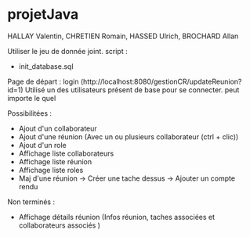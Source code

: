 # projetJava

HALLAY Valentin, CHRETIEN Romain, HASSED Ulrich, BROCHARD Allan

Utiliser le jeu de donnée joint. script : 
-   init_database.sql


Page de départ : login (http://localhost:8080/gestionCR/updateReunion?id=1)
Utilisé un des utilisateurs présent de base pour se connecter. peut importe le quel 

Possibilitées : 


- Ajout d'un collaborateur
- Ajout d'une réunion (Avec un ou plusieurs collaborateur (ctrl + clic))
- Ajout d'un role
- Affichage liste collaborateurs 
- Affichage liste réunion 
- Affichage liste roles 
- Maj d'une réunion -> Créer une tache dessus 
                    -> Ajouter un compte rendu



Non terminés : 
- Affichage détails réunion (Infos réunion, taches associées et collaborateurs associés )